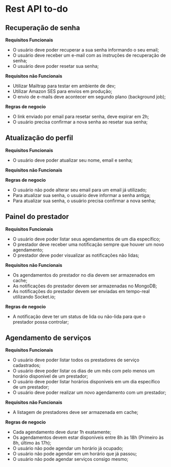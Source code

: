 # Rest API to-do

## Recuperação de senha

**Requisitos Funcionais**

- O usuário deve poder recuperar a sua senha informando o seu email;
- O usuário deve receber um e-mail com as instruções de recuperação de senha;
- O usuário deve poder resetar sua senha;

**Requisitos não Funcionais**

- Utilizar Mailtrap para testar em ambiente de dev;
- Utilizar Amazon SES para envios em produção;
- O envio de e-mails deve acontecer em segundo plano (background job);

**Regras de negocio**

- O link enviado por email para resetar senha, deve expirar em 2h;
- O usuário precisa confirmar a nova senha ao resetar sua senha;

## Atualização do perfil

**Requisitos Funcionais**

- O usuário deve poder atualizar seu nome, email e senha;

**Requisitos não Funcionais**

**Regras de negocio**

- O usuário não pode alterar seu email para um email já utilizado;
- Para atualizar sua senha, o usuário deve informar a senha antiga;
- Para atualizar sua senha, o usuário precisa confirmar a nova senha;

## Painel do prestador

**Requisitos Funcionais**

- O usuário deve poder listar seus agendamentos de um dia específico;
- O prestador deve receber uma notificação sempre que houver um novo agendamento;
- O prestador deve poder visualizar as notificações não lidas;

**Requisitos não Funcionais**

- Os agendamentos do prestador no dia devem ser armazenados em cache;
- As notificações do prestador devem ser armazenadas no MongoDB;
- As notificações do prestador devem ser enviadas em tempo-real utilizando Socket.io;

**Regras de negocio**

- A notificação deve ter um status de lida ou não-lida para que o prestador possa controlar;

## Agendamento de serviços

**Requisitos Funcionais**

- O usuário deve poder listar todos os prestadores de serviço cadastrados;
- O usuário deve poder listar os dias de um mês com pelo menos um horário disponível de um prestador;
- O usuário deve poder listar horários disponíveis em um dia específico de um prestador;
- O usuário deve poder realizar um novo agendamento com um prestador;

**Requisitos não Funcionais**

- A listagem de prestadores deve ser armazenada em cache;

**Regras de negocio**

- Cada agendamento deve durar 1h exatamente;
- Os agendamentos devem estar disponíveis entre 8h às 18h (Primeiro às 8h, último às 17h);
- O usuário não pode agendar um horário já ocupado;
- O usuário não pode agendar em um horário que já passou;
- O usuário não pode agendar serviços consigo mesmo;
